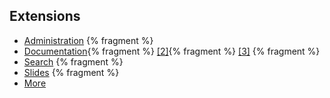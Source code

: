 ## Extensions

* [Administration](https://github.com/jekyll/jekyll-admin) {% fragment %}
* [Documentation](http://idratherbewriting.com/documentation-theme-jekyll/){% fragment %} [[2]](https://github.com/abeMedia/jekyll-pdf){% fragment %} [[3]](https://github.com/glejeune/jekyll-epub) {% fragment %}
* [Search](https://github.com/christian-fei/Simple-Jekyll-Search) {% fragment %}
* [Slides](https://github.com/dploeger/jekyll-revealjs) {% fragment %}
* [More](https://jekyllrb.com/docs/plugins/)
